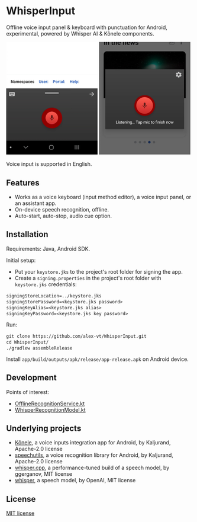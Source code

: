 # WhisperInput

Offline voice input panel & keyboard with punctuation for Android, experimental, powered by Whisper AI & Kõnele components.

[<img src="example/example_1.jpg" width="49%"/>](example/example_1.jpg)
[<img src="example/example_2.jpg" width="49%"/>](example/example_2.jpg)

Voice input is supported in English.


## Features

* Works as a voice keyboard (input method editor), a voice input panel, or an assistant app.
* On-device speech recognition, offline.
* Auto-start, auto-stop, audio cue option.


## Installation

Requirements: Java, Android SDK.

Initial setup:
* Put your `keystore.jks` to the project's root folder for signing the app.
* Create a `signing.properties` in the project's root folder with `keystore.jks` credentials:
```
signingStoreLocation=../keystore.jks
signingStorePassword=<keystore.jks password>
signingKeyAlias=<keystore.jks alias>
signingKeyPassword=<keystore.jks key password>
```

Run: 
```
git clone https://github.com/alex-vt/WhisperInput.git
cd WhisperInput/
./gradlew assembleRelease
```
Install `app/build/outputs/apk/release/app-release.apk` on Android device.


## Development

Points of interest:
* [OfflineRecognitionService.kt](app/src/main/java/com/alexvt/whisperinput/speak/service/OfflineRecognitionService.kt)
* [WhisperRecognitionModel.kt](app/src/main/java/com/whispercppdemo/WhisperRecognitionModel.kt)


## Underlying projects

* [Kõnele](https://github.com/Kaljurand/K6nele), a voice inputs integration app for Android, by Kaljurand, Apache-2.0 license
* [speechutils](https://github.com/Kaljurand/speechutils), a voice recognition library for Android, by Kaljurand, Apache-2.0 license
* [whisper.cpp](https://github.com/ggerganov/whisper.cpp), a performance-tuned build of a speech model, by ggerganov, MIT license
* [whisper](https://github.com/openai/whisper), a speech model, by OpenAI, MIT license


## License

[MIT license](LICENSE)

